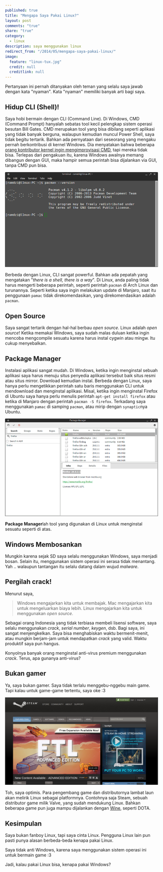 ```yaml
---
published: true
title: "Mengapa Saya Pakai Linux?"
layout: post
comments: "true"
share: "true"
category: 
  - linux
description: saya menggunakan linux
redirect_from: "/2014/05/mengapa-saya-pakai-linux/"
image: 
  feature: "linux-tux.jpg"
  credit: null
  creditlink: null
---
```


Pertanyaan ini pernah ditanyakan oleh teman yang selalu saya jawab dengan kata "nyaman". Kata "nyaman" memiliki banyak arti bagi saya.

## Hidup CLI (Shell)!

Saya hobi bermain dengan CLI (Command Line). Di Windows, CMD (Command Prompt) hanyalah sebatas tool kecil pelengkap sistem operasi besutan Bill Gates. CMD merupakan tool yang bisa dibilang seperti aplikasi yang tidak banyak berguna,  walaupun kemudian muncul Power Shell, saya tidak begitu tertarik. Bahkan ada pernyataan dari seseorang yang mengaku pernah berkontribusi di kernel Windows. Dia menyatakan bahwa beberapa [orang kontributor kernel ingin mengimprovisasi CMD][1], tapi mereka tidak bisa. Terlepas dari pengakuan itu, karena Windows awalnya memang dibangun dengan GUI, maka hampir semua perintah bisa dijalankan via GUI, tanpa CMD pun bisa.

![shell](/images/terminal.png)

Berbeda dengan Linux, CLI sangat powerful. Bahkan ada pepatah yang mengatakan "*there is a shell, there is a way*". Di Linux, anda paling tidak harus mengerti beberapa perintah, seperti perintah `pacman` di Arch Linux dan turunannya. Seperti ketika saya ingin melakukan update di Manjaro, saat itu penggunaan `pamac` tidak direkomendasikan, yang direkomendasikan adalah `pacman`.

## Open Source

Saya sangat tertarik dengan hal-hal berbau *open source*. Linux adalah *open source*! Ketika memakai Windows, saya sudah malas duluan ketika ingin mencoba mengcompile sesuatu karena harus instal cygwin atau mingw. Itu cukup menyebalkan.

## Package Manager

Instalasi aplikasi sangat mudah. Di Windows, ketika ingin menginstal sebuah aplikasi saya harus menuju situs penyedia aplikasi tersebut baik situs resmi atau situs mirror. Download kemudian instal. Berbeda dengan Linux, saya hanya perlu mengetikkan perintah satu baris menggunakan CLI untuk mendownload dan menginstal aplikasi. Misal, ketika ingin menginstal Firefox di Ubuntu saya hanya perlu menulis perintah `apt-get install firefox` atau ketika di Manjaro dengan perintah `pacman -S firefox`. Terkadang saya menggunakan `pamac` di samping `pacman`, atau mirip dengan `synaptic`nya Ubuntu.

![pamac](/images/pamac.png)

**Package Manager**lah tool yang digunakan di Linux untuk menginstal sesuatu seperti di atas.

## Windows Membosankan

Mungkin karena sejak SD saya selalu menggunakan Windows, saya menjadi bosan. Selain itu, menggunakan sistem operasi ini serasa tidak menantang. Yah .. walaupun tantangan itu selalu datang dalam wujud *malware*.

## Pergilah crack!

Menurut saya,

> Windows mengajarkan kita untuk membajak. Mac mengajarkan kita untuk mengeluarkan biaya lebih. Linux mengajarkan kita untuk menggunakan *open source*.

Sebagai orang Indonesia yang tidak terbiasa membeli lisensi software, saya selalu menggunakan *crack*, *serial number*, *keygen*, dsb. Bagi saya, ini sangat menjengkelkan. Saya bisa menghabiskan waktu bermenit-menit, atau mungkin berjam-jam untuk mendapatkan *crack* yang valid. Waktu produktif saya pun hangus.

Konyolnya banyak orang menginstal anti-virus premium menggunakan *crack*. Terus, apa gunanya anti-virus?

## Bukan gamer

Ya, saya bukan gamer. Saya tidak terlalu menggebu-nggebu main game. Tapi kalau untuk game-game tertentu, saya oke :3

![steam-site.png](/images/steam-site.png)


Toh, saya optimis. Para pengembang game dan distributornya lambat laun akan melirik Linux sebagai platformnya. Contohnya saja Steam, sebuah distributor game milik Valve, yang sudah mendukung Linux. Bahkan beberapa game pun juga mampu dijalankan dengan [Wine][wine], seperti DOTA.

## Kesimpulan

Saya bukan fanboy Linux, tapi saya cinta Linux. Pengguna Linux lain pun pasti punya alasan berbeda-beda kenapa pakai Linux.

Saya tidak anti Windows, karena saya menggunakan sistem operasi ini untuk bermain game :3

Jadi, kalau pakai Linux bisa, kenapa pakai Windows?

[1]: http://blog.zorinaq.com/?e=74
[wine]: http://www.winehq.org
